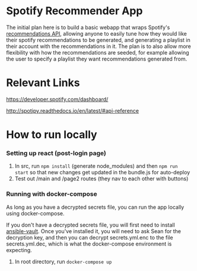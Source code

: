 # Spotify Recommender App

The initial plan here is to build a basic webapp that wraps Spotify's [recommendations API](https://developer.spotify.com/documentation/web-api/reference/browse/get-recommendations/), allowing anyone to easily tune how they would like their spotify recommendations to be generated, and generating a playlist in their account with the recommendations in it. The plan is to also allow more flexibility with how the recommendations are seeded, for example allowing the user to specify a playlist they want recommendations generated from.

# Relevant Links
https://developer.spotify.com/dashboard/

http://spotipy.readthedocs.io/en/latest/#api-reference


# How to run locally

### Setting up react (post-login page)
1. In src, run `npm install` (generate node_modules) and then `npm run start` so that new changes get updated in the bundle.js for auto-deploy
2. Test out /main and /page2 routes (they nav to each other with buttons)

### Running with docker-compose
As long as you have a decrypted secrets file, you can run the app locally using docker-compose.

If you don't have a decrypted secrets file, you will first need to install [ansible-vault](https://docs.ansible.com/ansible/latest/user_guide/vault.html). Once you've installed it, you will need to ask Sean for the decryption key, and then you can decrypt secrets.yml.enc to the file secrets.yml.dec, which is what the docker-compose environment is expecting.

1. In root directory, run `docker-compose up`
